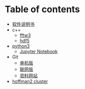 # Table of contents

* [软件说明书](README.md)
* c++
  * [fftw3](c++/fftw3.md)
  * [hdf5](c++/hdf5.md)
* [python3](python3/README.md)
  * [Jupyter Notebook](python3/jupyter-notebook.md)
* Git
  * [单机版](git/dan-ji-ban.md)
  * [联网版](git/lian-wang-ban.md)
  * [资料网站](git/zi-liao-wang-zhan.md)
* [hoffman2 cluster](hoffman2-cluster.md)

